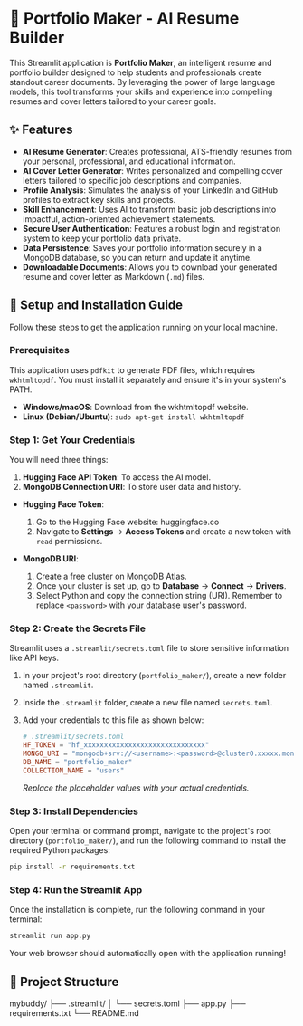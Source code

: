 # 📄 Portfolio Maker - AI Resume Builder

This Streamlit application is **Portfolio Maker**, an intelligent resume and portfolio builder designed to help students and professionals create standout career documents. By leveraging the power of large language models, this tool transforms your skills and experience into compelling resumes and cover letters tailored to your career goals.

## ✨ Features

- **AI Resume Generator**: Creates professional, ATS-friendly resumes from your personal, professional, and educational information.
- **AI Cover Letter Generator**: Writes personalized and compelling cover letters tailored to specific job descriptions and companies.
- **Profile Analysis**: Simulates the analysis of your LinkedIn and GitHub profiles to extract key skills and projects.
- **Skill Enhancement**: Uses AI to transform basic job descriptions into impactful, action-oriented achievement statements.
- **Secure User Authentication**: Features a robust login and registration system to keep your portfolio data private.
- **Data Persistence**: Saves your portfolio information securely in a MongoDB database, so you can return and update it anytime.
- **Downloadable Documents**: Allows you to download your generated resume and cover letter as Markdown (`.md`) files.

## 🚀 Setup and Installation Guide

Follow these steps to get the application running on your local machine.

### Prerequisites

This application uses `pdfkit` to generate PDF files, which requires `wkhtmltopdf`. You must install it separately and ensure it's in your system's PATH.

- **Windows/macOS**: Download from the wkhtmltopdf website.
- **Linux (Debian/Ubuntu)**: `sudo apt-get install wkhtmltopdf`

### Step 1: Get Your Credentials

You will need three things:
1.  **Hugging Face API Token**: To access the AI model.
2.  **MongoDB Connection URI**: To store user data and history.

*   **Hugging Face Token**:
    1.  Go to the Hugging Face website: huggingface.co
    2.  Navigate to **Settings** -> **Access Tokens** and create a new token with `read` permissions.

*   **MongoDB URI**:
    1.  Create a free cluster on MongoDB Atlas.
    2.  Once your cluster is set up, go to **Database** -> **Connect** -> **Drivers**.
    3.  Select Python and copy the connection string (URI). Remember to replace `<password>` with your database user's password.

### Step 2: Create the Secrets File

Streamlit uses a `.streamlit/secrets.toml` file to store sensitive information like API keys.

1.  In your project's root directory (`portfolio_maker/`), create a new folder named `.streamlit`.
2.  Inside the `.streamlit` folder, create a new file named `secrets.toml`.
3.  Add your credentials to this file as shown below:

    ```toml
    # .streamlit/secrets.toml
    HF_TOKEN = "hf_xxxxxxxxxxxxxxxxxxxxxxxxxxxxxx"
    MONGO_URI = "mongodb+srv://<username>:<password>@cluster0.xxxxx.mongodb.net/"
    DB_NAME = "portfolio_maker"
    COLLECTION_NAME = "users"
    ```
    *Replace the placeholder values with your actual credentials.*

### Step 3: Install Dependencies

Open your terminal or command prompt, navigate to the project's root directory (`portfolio_maker/`), and run the following command to install the required Python packages:

```bash
pip install -r requirements.txt
```

### Step 4: Run the Streamlit App

Once the installation is complete, run the following command in your terminal:

```bash
streamlit run app.py
```

Your web browser should automatically open with the application running!

## 📁 Project Structure
mybuddy/
├── .streamlit/
│   └── secrets.toml
├── app.py
├── requirements.txt
└── README.md
